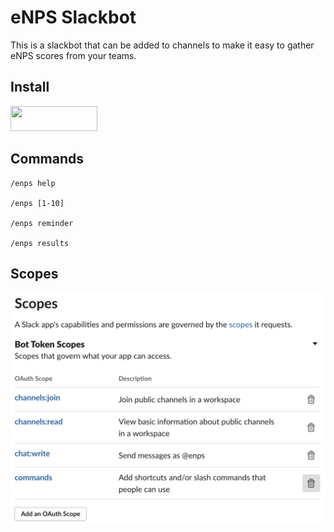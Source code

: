 # eNPS Slackbot

This is a slackbot that can be added to channels to make it easy to gather eNPS scores from your teams.

## Install

<a href="https://slack.com/oauth/v2/authorize?scope=channels:join,channels:read,chat:write,commands&client_id=1898994931168.1887817242881">
<img alt=""Add to Slack"" height="40" width="139" src="https://platform.slack-edge.com/img/add_to_slack.png" srcset="https://platform.slack-edge.com/img/add_to_slack.png 1x, https://platform.slack-edge.com/img/add_to_slack@2x.png 2x" />
</a>

## Commands

```
/enps help

/enps [1-10]

/enps reminder

/enps results
```

## Scopes

![scopes from slack][scopes]

[scopes]: docs/scopes.png "Slack OAuth Scopes"
